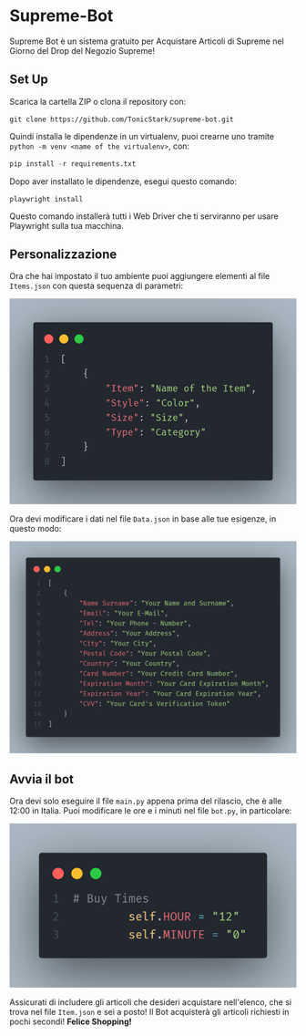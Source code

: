 # Supreme-Bot
Supreme Bot è un sistema gratuito per Acquistare Articoli di Supreme nel Giorno del Drop del Negozio Supreme!

## Set Up
Scarica la cartella ZIP o clona il repository con:
```
git clone https://github.com/TonicStark/supreme-bot.git
```

Quindi installa le dipendenze in un virtualenv, puoi crearne uno tramite `python -m venv <name of the virtualenv>`, con:
```python
pip install -r requirements.txt
```

Dopo aver installato le dipendenze, esegui questo comando:
```
playwright install
```
Questo comando installerà tutti i Web Driver che ti serviranno per usare Playwright sulla tua macchina.

## Personalizzazione
Ora che hai impostato il tuo ambiente puoi aggiungere elementi al file `Items.json` con questa sequenza di parametri:

![code](../img/code.png)

Ora devi modificare i dati nel file `Data.json` in base alle tue esigenze, in questo modo:

![code](../img/code2.png)

## Avvia il bot
Ora devi solo eseguire il file `main.py` appena prima del rilascio, che è alle 12:00 in Italia. Puoi modificare le ore e i minuti nel file `bot.py`, in particolare:

![code](../img/code3.png)

Assicurati di includere gli articoli che desideri acquistare nell'elenco, che si trova nel file `Item.json` e sei a posto! Il Bot acquisterà gli articoli richiesti in pochi secondi! **Felice Shopping!**